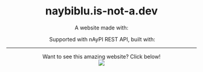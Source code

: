 <h1 align="center">
  naybiblu.is-not-a.dev
</h1>
<div align="center">
  <p>A website made with:</p>
  <img  
    src="https://img.shields.io/badge/GITHUB%20PAGES-00008B?style=for-the-badge&logo=Github%20Pages&logoColor=white"
  <p>Supported with nAyPI REST API, built with:</p>
  <img  
    src="https://img.shields.io/badge/NODE%20JS-00008B?style=for-the-badge&logo=nodedotjs&logoColor=339933"/>
  <img  
    src="https://img.shields.io/badge/EXPRESS%20JS-00008B?style=for-the-badge&logo=express&logoColor=white"/>
  <img  
    src="https://img.shields.io/badge/MONGODB-00008B?style=for-the-badge&logo=mongodb&logoColor=4EA94B"/>
</div>
<hr>
<p align="center">
  Want to see this amazing website? Click below!<br>
  <a href="https://naybiblu.is-not-a.dev">
    <img
     src="https://img.shields.io/badge/TELEPORT-00008B?style=for-the-badge&logo=none&logoColor=white"/>
  </a>
</p> 
